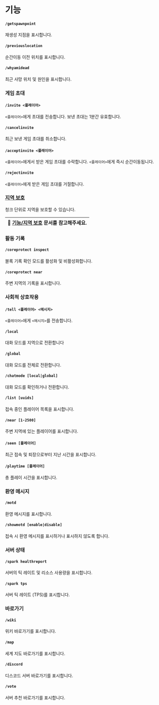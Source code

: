 # 기능

#### `/getspawnpoint`

재생성 지점을 표시합니다.

#### `/previouslocation`

순간이동 이전 위치를 표시합니다.

#### `/whyamidead`

최근 사망 위치 및 원인을 표시합니다.

### 게임 초대

#### `/invite <플레이어>`

`<플레이어>`에게 초대를 전송합니다. 보낸 초대는 1분간 유효합니다.

#### `/cancelinvite`

최근 보낸 게임 초대를 취소합니다.

#### `/acceptinvite <플레이어>`

`<플레이어>`에게서 받은 게임 초대를 수락합니다. `<플레이어>`에게 즉시 순간이동됩니다.

#### `/rejectinvite`

`<플레이어>`에게 받은 게임 초대를 거절합니다.

### [지역 보호](claimchunk.md)

청크 단위로 지역을 보호할 수 있습니다.

| 📒 [기능/지역 보호](claimchunk.md) 문서를 참고해주세요. |
| ---------------------------------------- |

### 활동 기록

#### `/coreprotect inspect`

블록 기록 확인 모드를 활성화 및 비활성화합니다.

#### `/coreprotect near`

주변 지역의 기록을 표시합니다.

### 사회적 상호작용

#### `/tell <플레이어> <메시지>`

`<플레이어>`에게 `<메시지>`를 전송합니다.

#### `/local`

대화 모드를 지역으로 전환합니다

#### `/global`

대화 모드를 전체로 전환합니다.

#### `/chatmode [local|global]`

대화 모드를 확인하거나 전환합니다.

#### `/list [uuids]`

접속 중인 플레이어 목록을 표시합니다.

#### `/near [1-2500]`

주변 지역에 있는 플레이어를 표시합니다.

#### `/seen [플레이어]`

최근 접속 및 퇴장으로부터 지난 시간을 표시합니다.

#### `/playtime [플레이어]`

총 플레이 시간을 표시합니다.

### 환영 메시지

#### `/motd`

환영 메시지를 표시합니다.

#### `/showmotd [enable|disable]`

접속 시 환영 메시지를 표시하거나 표시하지 않도록 합니다.

### 서버 상태

#### `/spark healthreport`

서버의 틱 레이트 및 리소스 사용량을 표시합니다.

#### `/spark tps`

서버 틱 레이트 (TPS)를 표시합니다.

### 바로가기

#### `/wiki`

위키 바로가기를 표시합니다.

#### `/map`

세계 지도 바로가기를 표시합니다.

#### `/discord`

디스코드 서버 바로가기를 표시합니다.

#### `/vote`

서버 추천 바로가기를 표시합니다.
